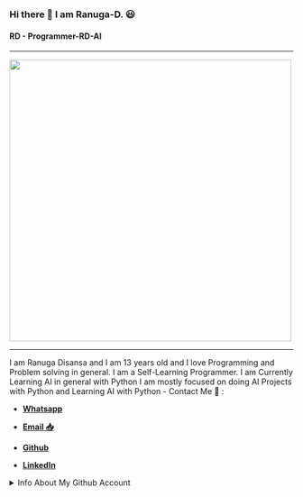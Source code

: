### Hi there 👋 I am Ranuga-D. 😃
#### RD - Programmer-RD-AI
<hr>
<img align='center' src='https://i.pinimg.com/originals/71/27/f1/7127f106f0aaf459aa75939f517b3521.png' height=500 width=500>
<hr>
I am Ranuga Disansa and I am 13 years old and I love Programming and Problem solving in general.
I am a Self-Learning Programmer.
I am Currently Learning AI in general with Python
I am mostly focused on doing AI Projects with Python and Learning AI with Python
- Contact Me 💬 :
  
  - [**Whatsapp**](https://api.whatsapp.com/send?phone=94766428783)
  
  - [**Email 📥**](go2ranuga@gmail.com)
  
  - [**Github**](https://github.com/Programmer-RD-AI)
  
  - [**LinkedIn**](https://www.linkedin.com/in/ranuga-disansa-gamage-94a7671b2/)
<details>
<summary>Info About My Github Account</summary>                                                                                                                                                                                                                                                             
<br /> 
<br /> 
**Account Viewed from April 16 2021**
<br>
 
![](https://komarev.com/ghpvc/?username=Programmer-RD-AI&color=gray)
 
<br>
<img align="center" src="https://github-readme-stats.vercel.app/api?username=Programmer-RD-AI&show_icons=true&hide_border=true" alt="Ranuga-Disansa's Github Stats">

<br>

<img width="500" src="https://metrics.lecoq.io/Programmer-RD-AI" alt="Github Metrics">

<br>

<img align="center" src="https://github-readme-stats.vercel.app/api/top-langs/?username=Programmer-RD-AI" />
<br>
<hr>

<img align="center" src="https://media.tenor.com/images/4706603d96f302497a3174eb49a766e7/tenor.gif" width="250" height="165">
<hr>

